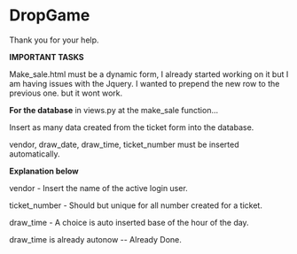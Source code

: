 # DropGame
Thank you for your help.


****IMPORTANT TASKS****

Make_sale.html must be a dynamic form, I already started working on it 
but I am having issues with the Jquery. I wanted to prepend the new row to the previous one. but it wont work.

**For the database**
in views.py at the make_sale function...

Insert as many data created from the ticket form into the database.

vendor, draw_date, draw_time, ticket_number must be inserted automatically.

**Explanation below**

vendor - Insert the name of the active login user.

ticket_number - Should but unique for all number created for a ticket.

draw_time - A choice is auto inserted base of the hour of the day.

draw_time is already autonow -- Already Done.

